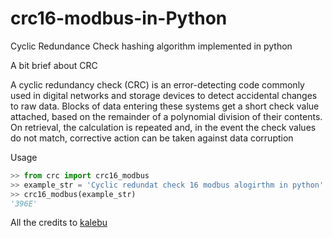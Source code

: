 # crc16-modbus-in-Python
Cyclic Redundance Check hashing algorithm implemented in python 

A bit brief about CRC

A cyclic redundancy check (CRC) is an error-detecting code commonly used in digital networks and storage devices to detect accidental changes to raw data. Blocks of data entering these systems get a short check value attached, based on the remainder of a polynomial division of their contents. On retrieval, the calculation is repeated and, in the event the check values do not match, corrective action can be taken against data corruption

Usage 

```python
>> from crc import crc16_modbus
>> example_str = 'Cyclic redundat check 16 modbus alogirthm in python'
>> crc16_modbus(example_str)
'396E'
```

All the credits to [kalebu](https://github.com/kalebu)